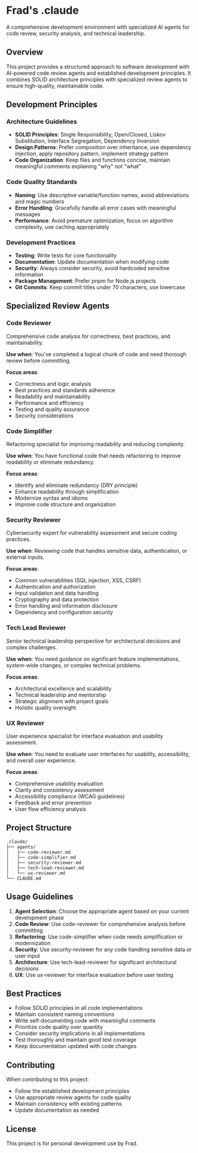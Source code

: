 # Frad's .claude

A comprehensive development environment with specialized AI agents for code review, security analysis, and technical leadership.

## Overview

This project provides a structured approach to software development with AI-powered code review agents and established development principles. It combines SOLID architecture principles with specialized review agents to ensure high-quality, maintainable code.

## Development Principles

### Architecture Guidelines

- **SOLID Principles**: Single Responsibility, Open/Closed, Liskov Substitution, Interface Segregation, Dependency Inversion
- **Design Patterns**: Prefer composition over inheritance, use dependency injection, apply repository pattern, implement strategy pattern
- **Code Organization**: Keep files and functions concise, maintain meaningful comments explaining "why" not "what"

### Code Quality Standards

- **Naming**: Use descriptive variable/function names, avoid abbreviations and magic numbers
- **Error Handling**: Gracefully handle all error cases with meaningful messages
- **Performance**: Avoid premature optimization, focus on algorithm complexity, use caching appropriately

### Development Practices

- **Testing**: Write tests for core functionality
- **Documentation**: Update documentation when modifying code
- **Security**: Always consider security, avoid hardcoded sensitive information
- **Package Management**: Prefer pnpm for Node.js projects
- **Git Commits**: Keep commit titles under 70 characters, use lowercase

## Specialized Review Agents

### Code Reviewer
Comprehensive code analysis for correctness, best practices, and maintainability.

**Use when**: You've completed a logical chunk of code and need thorough review before committing.

**Focus areas**:
- Correctness and logic analysis
- Best practices and standards adherence
- Readability and maintainability
- Performance and efficiency
- Testing and quality assurance
- Security considerations

### Code Simplifier
Refactoring specialist for improving readability and reducing complexity.

**Use when**: You have functional code that needs refactoring to improve readability or eliminate redundancy.

**Focus areas**:
- Identify and eliminate redundancy (DRY principle)
- Enhance readability through simplification
- Modernize syntax and idioms
- Improve code structure and organization

### Security Reviewer
Cybersecurity expert for vulnerability assessment and secure coding practices.

**Use when**: Reviewing code that handles sensitive data, authentication, or external inputs.

**Focus areas**:
- Common vulnerabilities (SQL injection, XSS, CSRF)
- Authentication and authorization
- Input validation and data handling
- Cryptography and data protection
- Error handling and information disclosure
- Dependency and configuration security

### Tech Lead Reviewer
Senior technical leadership perspective for architectural decisions and complex challenges.

**Use when**: You need guidance on significant feature implementations, system-wide changes, or complex technical problems.

**Focus areas**:
- Architectural excellence and scalability
- Technical leadership and mentorship
- Strategic alignment with project goals
- Holistic quality oversight

### UX Reviewer
User experience specialist for interface evaluation and usability assessment.

**Use when**: You need to evaluate user interfaces for usability, accessibility, and overall user experience.

**Focus areas**:
- Comprehensive usability evaluation
- Clarity and consistency assessment
- Accessibility compliance (WCAG guidelines)
- Feedback and error prevention
- User flow efficiency analysis

## Project Structure

```
.claude/
├── agents/
│   ├── code-reviewer.md
│   ├── code-simplifier.md
│   ├── security-reviewer.md
│   ├── tech-lead-reviewer.md
│   └── ux-reviewer.md
└── CLAUDE.md
```

## Usage Guidelines

1. **Agent Selection**: Choose the appropriate agent based on your current development phase
2. **Code Review**: Use code-reviewer for comprehensive analysis before committing
3. **Refactoring**: Use code-simplifier when code needs simplification or modernization
4. **Security**: Use security-reviewer for any code handling sensitive data or user input
5. **Architecture**: Use tech-lead-reviewer for significant architectural decisions
6. **UX**: Use ux-reviewer for interface evaluation before user testing

## Best Practices

- Follow SOLID principles in all code implementations
- Maintain consistent naming conventions
- Write self-documenting code with meaningful comments
- Prioritize code quality over quantity
- Consider security implications in all implementations
- Test thoroughly and maintain good test coverage
- Keep documentation updated with code changes

## Contributing

When contributing to this project:
- Follow the established development principles
- Use appropriate review agents for code quality
- Maintain consistency with existing patterns
- Update documentation as needed

## License

This project is for personal development use by Frad. 